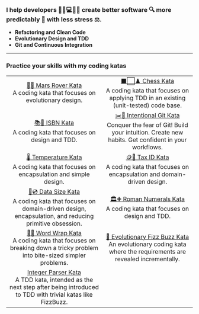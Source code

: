 ### I help developers :woman_office_worker::computer::man_office_worker: create better software :mag: more predictably :compass: with less stress :balance_scale:.

* **Refactoring and Clean Code**
* **Evolutionary Design and TDD**
* **Git and Continuous Integration**

_______

### Practice your skills with my coding katas

| | |
|:-------:|:------:|
| [:satellite::space_invader: Mars Rover Kata](https://github.com/kraemer-raimund/mars-rover-kata)<br>A coding kata that focuses on evolutionary design. | [:black_large_square::white_large_square::chess_pawn: Chess Kata](https://github.com/kraemer-raimund/chess-kata)<br>A coding kata that focuses on applying TDD in an existing (unit-tested) code base. |
| [:books::open_book: ISBN Kata](https://github.com/kraemer-raimund/isbn-kata)<br>A coding kata that focuses on design and TDD. | [:scissors::dna: Intentional Git Kata](https://github.com/kraemer-raimund/intentional-git-kata)<br>Conquer the fear of Git! Build your intuition. Create new habits. Get confident in your workflows. |
| [:thermometer: Temperature Kata](https://github.com/kraemer-raimund/temperature-kata)<br>A coding kata that focuses on encapsulation and simple design. | [:coin::receipt: Tax ID Kata](https://github.com/kraemer-raimund/tax-id-kata)<br>A coding kata that focuses on encapsulation and domain-driven design. |
| [:floppy_disk::cd: Data Size Kata](https://github.com/kraemer-raimund/data-size-kata)<br>A coding kata that focuses on domain-driven design, encapsulation, and reducing primitive obsession. | [:classical_building::heavy_plus_sign: Roman Numerals Kata](https://github.com/kraemer-raimund/roman-numerals-kata)<br>A coding kata that focuses on design and TDD. |
| [:page_facing_up::scroll: Word Wrap Kata](https://github.com/kraemer-raimund/word-wrap-kata)<br>A coding kata that focuses on breaking down a tricky problem into bite-sized simpler problems. | [:jigsaw: Evolutionary Fizz Buzz Kata](https://github.com/kraemer-raimund/evolutionary-fizz-buzz-kata)<br>An evolutionary coding kata where the requirements are revealed incrementally. |
| [Integer Parser Kata](https://github.com/kraemer-raimund/integer-parser-kata)<br>A TDD kata, intended as the next step after being introduced to TDD with trivial katas like FizzBuzz. | |
